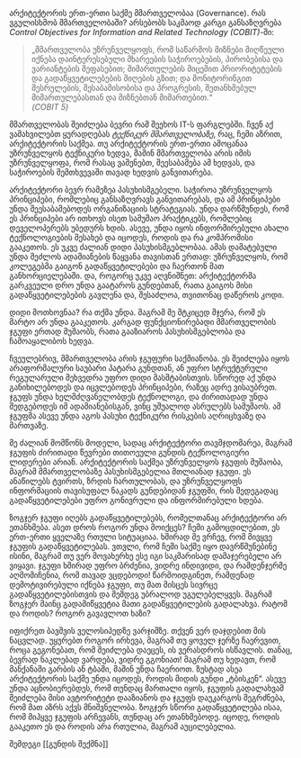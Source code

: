 არქიტექტორის ერთ-ერთი საქმე მმართველობაა (Governance). რას ვგულისხმობ მმართველობაში? არსებობს საკმაოდ კარგი განსაზღვრება _Control Objectives for Information and Related Technology (COBIT)_-ში:

> „მმართველობა უზრუნველყოფს, რომ საწარმოს მიზნები მიღწეული იქნება დაინტერესებული მხარეების საჭიროებების, პირობებისა და ვარიანტების შეფასებით; მიმართულების მიცემით პრიორიტეტების და გადაწყვეტილებების მიღების გზით; და მონიტორინგით შესრულების, შესაბამისობისა და პროგრესის, შეთანხმებულ მიმართულებასთან და მიზნებთან მიმართებით.“  
> _(COBIT 5)_

მმართველობას შეიძლება ბევრი რამ შეეხოს IT-ს ფარგლებში. ჩვენ აქ ვამახვილებთ ყურადღებას _ტექნიკურ მმართველობაზე_, რაც, ჩემი აზრით, არქიტექტორის საქმეა. თუ არქიტექტორის ერთ-ერთი ამოცანაა უზრუნველყოს ტექნიკური ხედვა, მაშინ მმართველობა არის იმის უზრუნველყოფა, რომ რასაც ვაშენებთ, შეესაბამება ამ ხედვას, და საჭიროების შემთხვევაში თავად ხედვის განვითარება.

არქიტექტორი ბევრ რამეზეა პასუხისმგებელი. საჭიროა უზრუნველყოს პრინციპები, რომლებიც განსაზღვრავს განვითარებას, და ამ პრინციპები უნდა შეესაბამებოდეს ორგანიზაციის სტრატეგიას. უნდა დარწმუნდეს, რომ ეს პრინციპები არ ითხოვს ისეთ სამუშაო პრაქტიკებს, რომლებიც დეველოპერებს უბედურს ხდის. ასევე, უნდა იყოს ინფორმირებული ახალი ტექნოლოგიების შესახებ და იცოდეს, როდის და რა კომპრომისი გააკეთოს. ეს უკვე ძალიან დიდი პასუხისმგებლობაა. ამას დამატებული  უნდა შეძლოს ადამიანების წაყვანა თავისთან ერთად: უზრუნველყოს, რომ კოლეგებმა გაიგონ გადაწყვეტილებები და ჩაერთონ მათ განხორციელებაში. და, როგორც უკვე აღვნიშნეთ: არქიტექტორმა გარკვეული დრო უნდა გაატაროს გუნდებთან, რათა გაიგოს მისი გადაწყვეტილებების გავლენა და, შესაძლოა, თვითონაც დაწეროს კოდი.

დიდი მოთხოვნაა? რა თქმა უნდა. მაგრამ მე მტკიცედ მჯერა, რომ ეს მარტო არ უნდა გააკეთოს. კარგად ფუნქციონირებადი მმართველობის ჯგუფი ერთად მუშაობს, რათა გააზიაროს პასუხისმგებლობა და ჩამოაყალიბოს ხედვა.

ჩვეულებრივ, მმართველობა არის ჯგუფური საქმიანობა. ეს შეიძლება იყოს არაფორმალური საუბარი პატარა გუნდთან, ან უფრო სტრუქტურული რეგულარული შეხვედრა უფრო დიდი მასშტაბისთვის. სწორედ აქ უნდა განიხილებოდეს და იცვლებოდეს პრინციპები, რაზეც ადრე ვისაუბრეთ. ჯგუფს უნდა ხელმძღვანელობდეს ტექნოლოგი, და ძირითადად უნდა შედგებოდეს იმ ადამიანებისგან, ვინც უშუალოდ ასრულებს სამუშაოს. ამ ჯგუფმა ასევე უნდა აგოს პასუხი ტექნიკური რისკების აღრიცხვაზე და მართვაზე.

მე ძალიან მომწონს მოდელი, სადაც არქიტექტორი თავმჯდომარეა, მაგრამ ჯგუფის ძირითადი წევრები თითოეული გუნდის ტექნოლოგიური ლიდერები არიან. არქიტექტორის საქმეა უზრუნველყოს ჯგუფის მუშაობა, მაგრამ მმართველობაზე პასუხისმგებელია მთლიანად ჯგუფი. ეს ანაწილებს ტვირთს, ზრდის ჩართულობას, და უზრუნველყოფს ინფორმაციის თავისუფალ ნაკადს გუნდებიდან ჯგუფში, რის შედეგადაც გადაწყვეტილებები უფრო გონივრული და ინფორმირებული ხდება.

ზოგჯერ ჯგუფი იღებს გადაწყვეტილებებს, რომელთანაც არქიტექტორი არ ეთანხმება. ასეთ დროს როგორ უნდა მოიქცეს? ჩემი გამოცდილებით, ეს ერთ-ერთი ყველაზე რთული სიტუაციაა. ხშირად მე ვრჩევ, რომ მივყვე ჯგუფის გადაწყვეტილებას. ვთვლი, რომ ჩემი საქმე იყო დავრწმუნებინე ისინი, მაგრამ თუ ვერ მოვახერხე  ესე იგი საკმარისად დამაჯერებელი არ ვიყავი. ჯგუფი ხშირად უფრო ბრძენია, ვიდრე ინდივიდი, და რამდენჯერმე აღმომიჩენია, რომ თავად ვცდებოდი! წარმოიდგინეთ, რამდენად დემოტივირებული იქნება ჯგუფი, თუ მათ მისცეს სივრცე გადაწყვეტილებისთვის და შემდეგ უბრალოდ უგულებელყვეს. მაგრამ ზოგჯერ მაინც გადამიწყვეტია მათი გადაწყვეტილების გადალახვა. რატომ და როდის? როგორ გავავლოთ ხაზი?

იფიქრეთ ბავშვის ველოსიპედზე ვარჯიშზე. თქვენ ვერ დაჯდებით მის ნაცვლად. უყურებთ როგორ ირხევა, მაგრამ თუ ყოველ ჯერზე ჩაერევით, როცა გეგონებათ, რომ შეიძლება დაეცეს, ის ვერასდროს ისწავლის. თანაც, ბევრად ნაკლებად ვარდება, ვიდრე გგონიათ! მაგრამ თუ ხედავთ, რომ მანქანაში გარბის ან ტბაში, მაშინ უნდა ჩაერიოთ. ზუსტად ასეა არქიტექტორის საქმე უნდა იცოდეს, როდის მიდის გუნდი „ტბისკენ“. ასევე უნდა აცნობიერებდეს, რომ თუნდაც მართალი იყოს, ჯგუფის გადალახვამ შეიძლება მისი ავტორიტეტი დააზიანოს და ჯგუფს დაუკარგოს შეგრძნება, რომ მათ აზრს აქვს მნიშვნელობა. ზოგჯერ სწორი გადაწყვეტილება ისაა, რომ მიჰყვე ჯგუფის არჩევანს, თუნდაც არ ეთანხმებოდე. იცოდე, როდის გააკეთო ეს და როდის არა რთულია, მაგრამ აუცილებელია.


შემდეგი [[გუნდის შექმნა]]